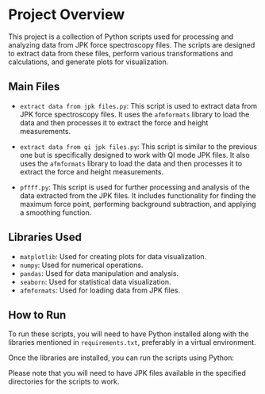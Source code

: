 # Project Overview

This project is a collection of Python scripts used for processing and analyzing data from JPK force spectroscopy files. The scripts are designed to extract data from these files, perform various transformations and calculations, and generate plots for visualization.

## Main Files

- `extract data from jpk files.py`: This script is used to extract data from JPK force spectroscopy files. It uses the `afmformats` library to load the data and then processes it to extract the force and height measurements.

- `extract data from qi jpk files.py`: This script is similar to the previous one but is specifically designed to work with QI mode JPK files. It also uses the `afmformats` library to load the data and then processes it to extract the force and height measurements.

- `pffff.py`: This script is used for further processing and analysis of the data extracted from the JPK files. It includes functionality for finding the maximum force point, performing background subtraction, and applying a smoothing function.

## Libraries Used

- `matplotlib`: Used for creating plots for data visualization.
- `numpy`: Used for numerical operations.
- `pandas`: Used for data manipulation and analysis.
- `seaborn`: Used for statistical data visualization.
- `afmformats`: Used for loading data from JPK files.

## How to Run

To run these scripts, you will need to have Python installed along with the libraries mentioned in `requirements.txt`, preferably in a virtual environment.

Once the libraries are installed, you can run the scripts using Python:

Please note that you will need to have JPK files available in the specified directories for the scripts to work.
